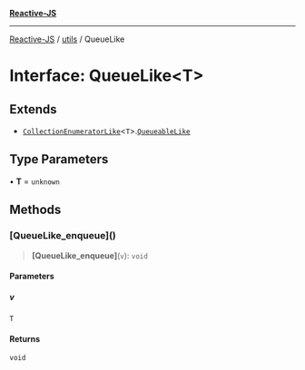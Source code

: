 [**Reactive-JS**](../../README.md)

***

[Reactive-JS](../../README.md) / [utils](../README.md) / QueueLike

# Interface: QueueLike\<T\>

## Extends

- [`CollectionEnumeratorLike`](CollectionEnumeratorLike.md)\<`T`\>.[`QueueableLike`](QueueableLike.md)

## Type Parameters

• **T** = `unknown`

## Methods

### \[QueueLike\_enqueue\]()

> **\[QueueLike\_enqueue\]**(`v`): `void`

#### Parameters

##### v

`T`

#### Returns

`void`
